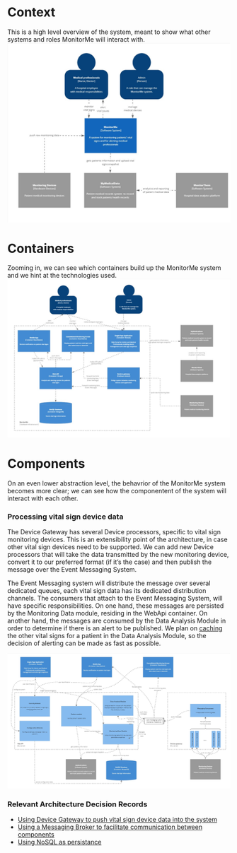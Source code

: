 # Context
This is a high level overview of the system, meant to show what other systems and roles MonitorMe will interact with.
![infrastructure](https://github.com/ArchitectsEvolutionZone/MonitorMe/blob/main/resources/C4/Context%20Diagram.jpg)

# Containers
Zooming in, we can see which containers build up the MonitorMe system and we hint at the technologies used.
![infrastructure](https://github.com/ArchitectsEvolutionZone/MonitorMe/blob/main/resources/C4/Containers%20Diagram.jpg)

# Components
On an even lower abstraction level, the behavrior of the MonitorMe system becomes more clear; we can see how the componentent of the system will interact with each other.

### Processing vital sign device data 

The Device Gateway has several Device processors, specific to vital sign monitoring devices. This is an extensibility point of the architecture, in case other vital sign devices need to be supported. We can add new Device processors that will take the data transmitted by the new monitoring device, convert it to our preferred format (if it’s the case) and then publish the message over the Event Messaging System. 

The Event Messaging system will distribute the message over several dedicated queues, each vital sign data has its dedicated distribution channels. 
The consumers that attach to the Event Messaging System, will have specific responsibilities. On one hand, these messages are persisted by the Monitoring Data module, residing in the WebApi container. On another hand, the messages are consumed by the Data Analysis Module in order to determine if there is an alert to be published. We plan on [caching](https://github.com/ArchitectsEvolutionZone/MonitorMe/blob/main/3.ADR/ADR010-InMemoryCaching.md) the other vital signs for a patient in the Data Analysis Module, so the decision of alerting can be made as fast as possible. 


![infrastructure](https://github.com/ArchitectsEvolutionZone/MonitorMe/blob/main/resources/C4/Components%20Diagram.jpg)

### Relevant Architecture Decision Records 
- [Using Device Gateway to push vital sign device data into the system](https://github.com/ArchitectsEvolutionZone/MonitorMe/blob/main/3.ADR/ADR006-DeviceGateway.md)
- [Using a Messaging Broker to facilitate communication between components](https://github.com/ArchitectsEvolutionZone/MonitorMe/blob/main/3.ADR/ADR007-MessagingBrokerForDeviceGateway.md)
- [Using NoSQL as persistance](https://github.com/ArchitectsEvolutionZone/MonitorMe/blob/main/3.ADR/ADR009-NoSQLOnPrem.md)

